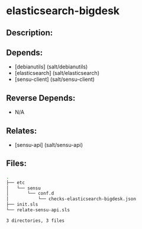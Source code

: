 # elasticsearch-bigdesk

## Description:



## Depends:

  -  [debianutils] (salt/debianutils)
  -  [elasticsearch] (salt/elasticsearch)
  -  [sensu-client] (salt/sensu-client)

## Reverse Depends:

  -  N/A

## Relates:

  -  [sensu-api] (salt/sensu-api)

## Files:

```bash
.
├── etc
│   └── sensu
│       └── conf.d
│           └── checks-elasticsearch-bigdesk.json
├── init.sls
└── relate-sensu-api.sls

3 directories, 3 files
```
